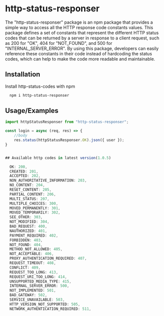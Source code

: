 # http-status-responser

The "http-status-responser" package is an npm package that provides a simple way to access all the HTTP response code constants values. This package defines a set of constants that represent the different HTTP status codes that can be returned by a server in response to a client request, such as 200 for "OK", 404 for "NOT_FOUND", and 500 for "INTERNAL_SERVER_ERROR". By using this package, developers can easily reference these constants in their code instead of hardcoding the status codes, which can help to make the code more readable and maintainable.

## Installation

Install http-status-codes with npm

```bash
  npm i http-status-responser
```

## Usage/Examples

```javascript
import httpStatusResponser from "http-status-responser";

const login = async (req, res) => {
    //body
    res.status(httpStatusResponser.OK).json({ user });
}


## Available http codes in latest version(1.0.5)

  OK: 200,
  CREATED: 201,
  ACCEPTED: 202,
  NON_AUTHORITATIVE_INFORMATION: 203,
  NO_CONTENT: 204,
  RESET_CONTENT: 205,
  PARTIAL_CONTENT: 206,
  MULTI_STATUS: 207,
  MULTIPLE_CHOICES: 300,
  MOVED_PERMANENTLY: 301,
  MOVED_TEMPORARILY: 302,
  SEE_OTHER: 303,
  NOT_MODIFIED: 304,
  BAD_REQUEST: 400,
  NAUTHORIZED: 401,
  PAYMENT_REQUIRED: 402,
  FORBIDDEN: 403,
  NOT_FOUND: 404,
  METHOD_NOT_ALLOWED: 405,
  NOT_ACCEPTABLE: 406,
  PROXY_AUTHENTICATION_REQUIRED: 407,
  REQUEST_TIMEOUT: 408,
  CONFLICT: 409,
  REQUEST_TOO_LONG: 413,
  REQUEST_URI_TOO_LONG: 414,
  UNSUPPORTED_MEDIA_TYPE: 415,
  INTERNAL_SERVER_ERROR: 500,
  NOT_IMPLEMENTED: 501,
  BAD_GATEWAY: 502,
  SERVICE_UNAVAILABLE: 503,
  HTTP_VERSION_NOT_SUPPORTED: 505,
  NETWORK_AUTHENTICATION_REQUIRED: 511,

```
